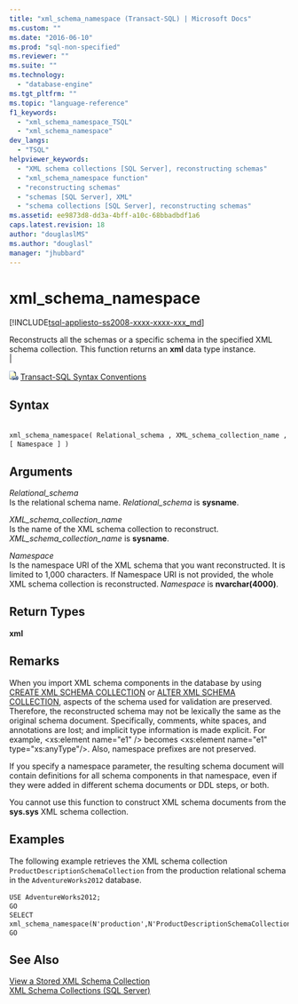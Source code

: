 ```yaml
---
title: "xml_schema_namespace (Transact-SQL) | Microsoft Docs"
ms.custom: ""
ms.date: "2016-06-10"
ms.prod: "sql-non-specified"
ms.reviewer: ""
ms.suite: ""
ms.technology: 
  - "database-engine"
ms.tgt_pltfrm: ""
ms.topic: "language-reference"
f1_keywords: 
  - "xml_schema_namespace_TSQL"
  - "xml_schema_namespace"
dev_langs: 
  - "TSQL"
helpviewer_keywords: 
  - "XML schema collections [SQL Server], reconstructing schemas"
  - "xml_schema_namespace function"
  - "reconstructing schemas"
  - "schemas [SQL Server], XML"
  - "schema collections [SQL Server], reconstructing schemas"
ms.assetid: ee9873d8-dd3a-4bff-a10c-68bbadbdf1a6
caps.latest.revision: 18
author: "douglaslMS"
ms.author: "douglasl"
manager: "jhubbard"
---
```

# xml_schema_namespace
[!INCLUDE[tsql-appliesto-ss2008-xxxx-xxxx-xxx_md](../../includes/tsql-appliesto-ss2008-xxxx-xxxx-xxx-md.md)]

  Reconstructs all the schemas or a specific schema in the specified XML schema collection. This function returns an **xml** data type instance.  
|  
  
 ![Topic link icon](../../database-engine/configure-windows/media/topic-link.gif "Topic link icon") [Transact-SQL Syntax Conventions](../../t-sql/language-elements/transact-sql-syntax-conventions-transact-sql.md)  
  
## Syntax  
  
```  
  
xml_schema_namespace( Relational_schema , XML_schema_collection_name , [ Namespace ] )  
```  
  
## Arguments  
 *Relational_schema*  
 Is the relational schema name. *Relational_schema* is **sysname**.  
  
 *XML_schema_collection_name*  
 Is the name of the XML schema collection to reconstruct. *XML_schema_collection_name* is **sysname**.  
  
 *Namespace*  
 Is the namespace URI of the XML schema that you want reconstructed. It is limited to 1,000 characters. If Namespace URI is not provided, the whole XML schema collection is reconstructed. *Namespace* is **nvarchar(4000)**.  
  
## Return Types  
 **xml**  
  
## Remarks  
 When you import XML schema components in the database by using [CREATE XML SCHEMA COLLECTION](../../t-sql/statements/create-xml-schema-collection-transact-sql.md) or [ALTER XML SCHEMA COLLECTION](../../t-sql/statements/alter-xml-schema-collection-transact-sql.md), aspects of the schema used for validation are preserved. Therefore, the reconstructed schema may not be lexically the same as the original schema document. Specifically, comments, white spaces, and annotations are lost; and implicit type information is made explicit. For example, \<xs:element name="e1" /> becomes \<xs:element name="e1" type="xs:anyType"/>. Also, namespace prefixes are not preserved.  
  
 If you specify a namespace parameter, the resulting schema document will contain definitions for all schema components in that namespace, even if they were added in different schema documents or DDL steps, or both.  
  
 You cannot use this function to construct XML schema documents from the **sys.sys** XML schema collection.  
  
## Examples  
 The following example retrieves the  XML schema collection `ProductDescriptionSchemaCollection` from the production relational schema in the `AdventureWorks2012` database.  
  
```  
USE AdventureWorks2012;  
GO  
SELECT xml_schema_namespace(N'production',N'ProductDescriptionSchemaCollection');  
GO  
```  
  
## See Also  
 [View a Stored XML Schema Collection](../../relational-databases/xml/view-a-stored-xml-schema-collection.md)   
 [XML Schema Collections &#40;SQL Server&#41;](../../relational-databases/xml/xml-schema-collections-sql-server.md)  
  
  